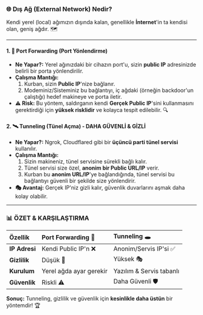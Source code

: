 ### **🌐 Dış Ağ (External Network) Nedir?**
Kendi yerel (local) ağımızın dışında kalan, genellikle **İnternet**'in ta kendisi olan, geniş ağdır. 🗺️

---
#### **1. 🔄 Port Forwarding (Port Yönlendirme)**
- **Ne Yapar?:** Yerel ağınızdaki bir cihazın port'u, sizin **public IP** adresinizde belirli bir porta yönlendirilir.
- **Çalışma Mantığı:**
    1.  Kurban, sizin **Public IP**'nize bağlanır.
    2.  Modeminiz/Sisteminiz bu bağlantıyı, iç ağdaki (örneğin backdoor'un çalıştığı) hedef makineye ve porta iletir.
- **⚠️ Risk:** Bu yöntem, saldırganın kendi **Gerçek Public IP**'sini kullanmasını gerektirdiği için **yüksek risklidir** ve kolayca tespit edilebilir. 🔍

#### **2. 🛰️ Tunneling (Tünel Açma) - DAHA GÜVENLİ & GİZLİ**
- **Ne Yapar?:** Ngrok, Cloudflared gibi bir **üçüncü parti tünel servisi** kullanılır.
- **Çalışma Mantığı:**
    1.  Sizin makineniz, tünel servisine sürekli bağlı kalır.
    2.  Tünel servisi size özel, **anonim bir Public URL/IP** verir.
    3.  Kurban bu **anonim URL/IP**'ye bağlandığında, tünel servisi bu bağlantıyı güvenli bir şekilde size yönlendirir.
- **🎭 Avantaj:** Gerçek IP'niz gizli kalır, güvenlik duvarlarını aşmak daha kolay olabilir.

---

### **📊 ÖZET & KARŞILAŞTIRMA**

| Özellik | Port Forwarding 🚪 | Tunneling 🕳️ |
| :--- | :--- | :--- |
| **IP Adresi** | Kendi Public IP'n ❌ | Anonim/Servis IP'si ✅ |
| **Gizlilik** | Düşük 🚨 | Yüksek 🎭 |
| **Kurulum** | Yerel ağda ayar gerekir | Yazılım & Servis tabanlı |
| **Güvenlik** | Riskli ⚠️ | Daha Güvenli 🛡️ |

**Sonuç:** Tunneling, gizlilik ve güvenlik için **kesinlikle daha üstün** bir yöntemdir! 🏆